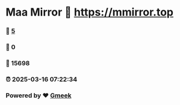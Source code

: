 # Maa Mirror :link: https://mmirror.top 
### :page_facing_up: [5](https://mmirror.top/tag.html) 
### :speech_balloon: 0 
### :hibiscus: 15698 
### :alarm_clock: 2025-03-16 07:22:34 
### Powered by :heart: [Gmeek](https://github.com/Meekdai/Gmeek)
